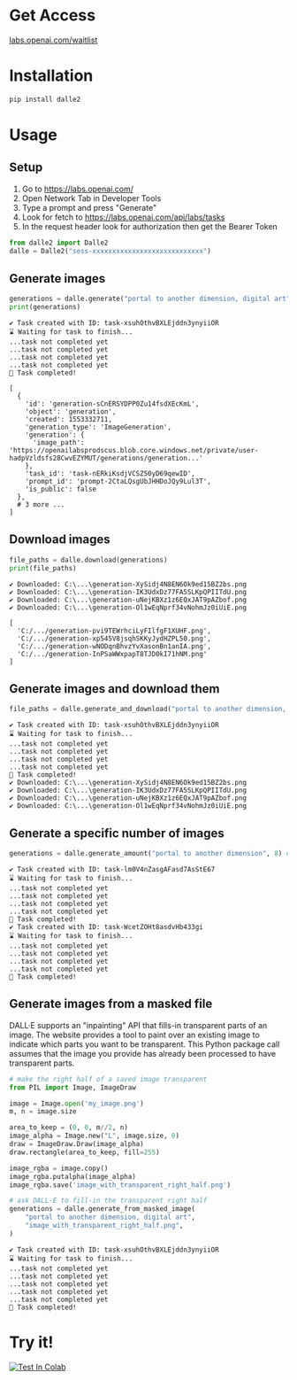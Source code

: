 # Get Access
[labs.openai.com/waitlist](https://labs.openai.com/waitlist)

# Installation
```bash
pip install dalle2
```

# Usage
## Setup
1. Go to https://labs.openai.com/
1. Open Network Tab in Developer Tools
1. Type a prompt and press "Generate"
1. Look for fetch to https://labs.openai.com/api/labs/tasks
1. In the request header look for authorization then get the Bearer Token

```python
from dalle2 import Dalle2
dalle = Dalle2("sess-xxxxxxxxxxxxxxxxxxxxxxxxxxxx")
```

## Generate images
```python
generations = dalle.generate("portal to another dimension, digital art")
print(generations)
```

```
✔️ Task created with ID: task-xsuhOthvBXLEjddn3ynyiiOR
⌛ Waiting for task to finish...
...task not completed yet
...task not completed yet
...task not completed yet
...task not completed yet
🙌 Task completed!

[
  {
    'id': 'generation-sCnERSYDPP0Zu14fsdXEcKmL',
    'object': 'generation',
    'created': 1553332711,
    'generation_type': 'ImageGeneration',
    'generation': {
      'image_path': 'https://openailabsprodscus.blob.core.windows.net/private/user-hadpVzldsfs28CwvEZYMUT/generations/generation...'
    },
    'task_id': 'task-nERkiKsdjVCSZ50yD69qewID',
    'prompt_id': 'prompt-2CtaLQsgUbJHHDoJQy9Lul3T',
    'is_public': false
  },
  # 3 more ... 
]
```

## Download images
```python
file_paths = dalle.download(generations)
print(file_paths)
```

```
✔️ Downloaded: C:\...\generation-XySidj4N8EN6Ok9ed15BZ2bs.png
✔️ Downloaded: C:\...\generation-IK3UdxDz77FA5SLKpQPIITdU.png
✔️ Downloaded: C:\...\generation-uNejKBXz1z6EQxJAT9pAZbof.png
✔️ Downloaded: C:\...\generation-Ol1wEqNprf34vNohmJz0iUiE.png

[
  'C:/.../generation-pvi9TEWrhciLyFIlfgF1XUHF.png',
  'C:/.../generation-xp545V8jsqhSKKyJydHZPL50.png',
  'C:/.../generation-wNODqnBhvzYvXasonBn1anIA.png',
  'C:/.../generation-InPSaWWxpapT8TJD0kI71hNM.png'
]
```

## Generate images and download them
```python
file_paths = dalle.generate_and_download("portal to another dimension, digital art")
```

```
✔️ Task created with ID: task-xsuhOthvBXLEjddn3ynyiiOR
⌛ Waiting for task to finish...
...task not completed yet
...task not completed yet
...task not completed yet
...task not completed yet
🙌 Task completed!
✔️ Downloaded: C:\...\generation-XySidj4N8EN6Ok9ed15BZ2bs.png
✔️ Downloaded: C:\...\generation-IK3UdxDz77FA5SLKpQPIITdU.png
✔️ Downloaded: C:\...\generation-uNejKBXz1z6EQxJAT9pAZbof.png
✔️ Downloaded: C:\...\generation-Ol1wEqNprf34vNohmJz0iUiE.png
```

## Generate a specific number of images
```python
generations = dalle.generate_amount("portal to another dimension", 8) # Every generation has batch size 4 -> amount % 4 == 0 works best
```

```
✔️ Task created with ID: task-lm0V4nZasgAFasd7AsStE67
⌛ Waiting for task to finish...
...task not completed yet
...task not completed yet
...task not completed yet
...task not completed yet
🙌 Task completed!
✔️ Task created with ID: task-WcetZOHt8asdvHb433gi
⌛ Waiting for task to finish...
...task not completed yet
...task not completed yet
...task not completed yet
...task not completed yet
🙌 Task completed!
```

## Generate images from a masked file
DALL·E supports an "inpainting" API that fills-in transparent parts of an image.
The website provides a tool to paint over an existing image to indicate which
parts you want to be transparent. This Python package call assumes that the
image you provide has already been processed to have transparent parts.

```python
# make the right half of a saved image transparent
from PIL import Image, ImageDraw

image = Image.open('my_image.png')
m, n = image.size

area_to_keep = (0, 0, m//2, n)
image_alpha = Image.new("L", image.size, 0)
draw = ImageDraw.Draw(image_alpha)
draw.rectangle(area_to_keep, fill=255)

image_rgba = image.copy()
image_rgba.putalpha(image_alpha)
image_rgba.save('image_with_transparent_right_half.png')

# ask DALL·E to fill-in the transparent right half
generations = dalle.generate_from_masked_image(
    "portal to another dimension, digital art",
    "image_with_transparent_right_half.png",
)
```

```
✔️ Task created with ID: task-xsuhOthvBXLEjddn3ynyiiOR
⌛ Waiting for task to finish...
...task not completed yet
...task not completed yet
...task not completed yet
...task not completed yet
...task not completed yet
🙌 Task completed!
```

# Try it!
[![Test In Colab](https://colab.research.google.com/assets/colab-badge.svg)](https://colab.research.google.com/drive/1EEgZNAI58V_OiEfRJQSsQV_xkhHzQeRB?usp=sharing)
